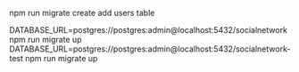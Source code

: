 npm run migrate create add users table

DATABASE_URL=postgres://postgres:admin@localhost:5432/socialnetwork npm run migrate up
DATABASE_URL=postgres://postgres:admin@localhost:5432/socialnetwork-test npm run migrate up

